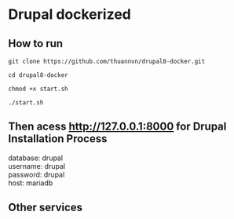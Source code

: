 # Drupal dockerized
## How to run
```
git clone https://github.com/thuannvn/drupal8-docker.git
```
```
cd drupal8-docker
```
```
chmod +x start.sh
```
```
./start.sh

```

## Then acess http://127.0.0.1:8000 for Drupal Installation Process
database: drupal  
username: drupal  
password: drupal  
host: mariadb  

## Other services
```phpmyadmin : http://127.0.0.1:8001
```
```mailhog:     http://127.0.0.1:8002


